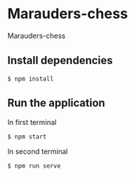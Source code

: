 # Marauders-chess
Marauders-chess



## Install dependencies

```console
$ npm install
```


## Run the application
In first terminal
```console
$ npm start 
```
In second terminal
```console
$ npm run serve 
```